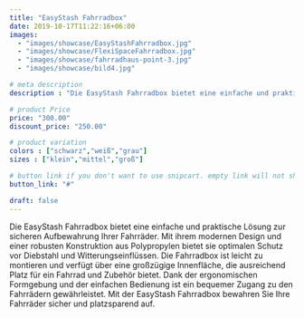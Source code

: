 ```yaml
---
title: "EasyStash Fahrradbox"
date: 2019-10-17T11:22:16+06:00
images:
  - "images/showcase/EasyStashFahrradbox.jpg"
  - "images/showcase/FlexiSpaceFahrradbox.jpg"
  - "images/showcase/fahrradhaus-point-3.jpg"
  - "images/showcase/bild4.jpg"

# meta description
description : "Die EasyStash Fahrradbox bietet eine einfache und praktische Lösung zur sicheren Aufbewahrung Ihrer Fahrräder. Mit ihrem modernen Design und einer robusten Konstruktion aus Polypropylen bietet sie optimalen Schutz vor Diebstahl und Witterungseinflüssen. Die Fahrradbox ist leicht zu montieren und verfügt über eine großzügige Innenfläche, die ausreichend Platz für ein Fahrrad und Zubehör bietet. Dank der ergonomischen Formgebung und der einfachen Bedienung ist ein bequemer Zugang zu den Fahrrädern gewährleistet. Mit der EasyStash Fahrradbox bewahren Sie Ihre Fahrräder sicher und platzsparend auf."

# product Price
price: "300.00"
discount_price: "250.00"

# product variation
colors : ["schwarz","weiß","grau"]
sizes : ["klein","mittel","groß"]

# button link if you don't want to use snipcart. empty link will not show button
button_link: "#"

draft: false
---
```

Die EasyStash Fahrradbox bietet eine einfache und praktische Lösung zur sicheren Aufbewahrung Ihrer Fahrräder. Mit ihrem modernen Design und einer robusten Konstruktion aus Polypropylen bietet sie optimalen Schutz vor Diebstahl und Witterungseinflüssen. Die Fahrradbox ist leicht zu montieren und verfügt über eine großzügige Innenfläche, die ausreichend Platz für ein Fahrrad und Zubehör bietet. Dank der ergonomischen Formgebung und der einfachen Bedienung ist ein bequemer Zugang zu den Fahrrädern gewährleistet. Mit der EasyStash Fahrradbox bewahren Sie Ihre Fahrräder sicher und platzsparend auf.
